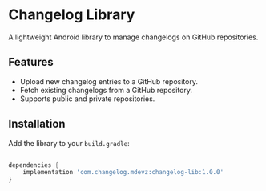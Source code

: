 # Changelog Library

A lightweight Android library to manage changelogs on GitHub repositories.

## Features
- Upload new changelog entries to a GitHub repository.
- Fetch existing changelogs from a GitHub repository.
- Supports public and private repositories.

## Installation

Add the library to your `build.gradle`:

```gradle

dependencies {
    implementation 'com.changelog.mdevz:changelog-lib:1.0.0'
}
